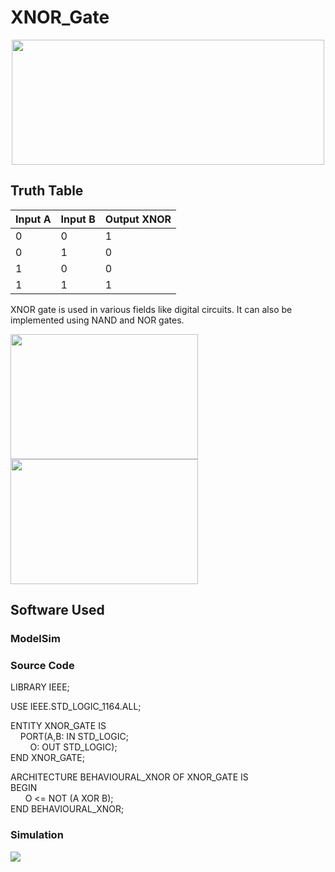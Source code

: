 # XNOR_Gate

<p align="center">
  <img height="200" width="500" src="https://user-images.githubusercontent.com/114525881/203608473-2f023dc5-ee9d-4a97-902c-e4fa23c7c3c9.png" />
</p>

## Truth Table

| Input A  | Input B | Output XNOR |
| ------------- | ------------- | ------------- |
| 0  | 0 | 1 |
| 0  | 1 |  0|
| 1  | 0 |0|
| 1 | 1 |1|

<p> XNOR gate is used in various fields like digital circuits. It can also be implemented using NAND and NOR gates. </p>
<p> 
    <img height="200" width="300" src="https://user-images.githubusercontent.com/114525881/203610171-72d74e1b-0d39-404f-a461-75863427c443.png">
    <img height="200" width="300" src="https://user-images.githubusercontent.com/114525881/203610833-91aa4a55-19f7-4538-abe4-867fe393263c.png">
</p>



## Software Used
### ModelSim
### Source Code
<p>
LIBRARY IEEE;

USE IEEE.STD_LOGIC_1164.ALL;

ENTITY XNOR_GATE IS<br>
  &nbsp; &nbsp;    PORT(A,B: IN STD_LOGIC;<br>
  &nbsp; &nbsp; &nbsp; &nbsp;           O: OUT STD_LOGIC);<br>
END XNOR_GATE;

ARCHITECTURE BEHAVIOURAL_XNOR OF XNOR_GATE IS<br>
BEGIN<br>
 &nbsp; &nbsp; &nbsp; O <= NOT (A XOR B);<br>
 END BEHAVIOURAL_XNOR;
 </p>
 
 ### Simulation
<img src="https://user-images.githubusercontent.com/114525881/203615286-f7668ec7-955b-46c1-9886-2ac9e4b501b0.png">



